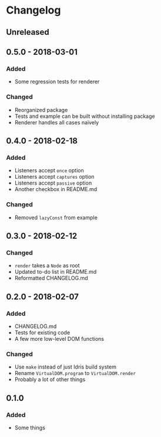 # Changelog

## Unreleased

## 0.5.0 - 2018-03-01

### Added

- Some regression tests for renderer

### Changed

- Reorganized package
- Tests and example can be built without installing package
- Renderer handles all cases naïvely

## 0.4.0 - 2018-02-18

### Added

- Listeners accept `once` option
- Listeners accept `captures` option
- Listeners accept `passive` option
- Another checkbox in README.md

### Changed

- Removed `lazyConst` from example

## 0.3.0 - 2018-02-12

### Changed

- `render` takes a `Node` as root
- Updated to-do list in README.md
- Reformatted CHANGELOG.md

## 0.2.0 - 2018-02-07

### Added

- CHANGELOG.md
- Tests for existing code
- A few more low-level DOM functions

### Changed

- Use `make` instead of just Idris build system
- Rename `VirtualDOM.program` to `VirtualDOM.render`
- Probably a lot of other things

## 0.1.0

### Added

- Some things